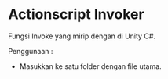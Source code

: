 Actionscript Invoker
===================

Fungsi Invoke yang mirip dengan di Unity C#.

Penggunaan :
- Masukkan ke satu folder dengan file utama.
